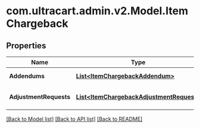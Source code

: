 # com.ultracart.admin.v2.Model.ItemChargeback
## Properties

Name | Type | Description | Notes
------------ | ------------- | ------------- | -------------
**Addendums** | [**List&lt;ItemChargebackAddendum&gt;**](ItemChargebackAddendum.md) | Addendums (deprecated) | [optional] 
**AdjustmentRequests** | [**List&lt;ItemChargebackAdjustmentRequest&gt;**](ItemChargebackAdjustmentRequest.md) | Adjustment requests (deprecated) | [optional] 


[[Back to Model list]](../README.md#documentation-for-models) [[Back to API list]](../README.md#documentation-for-api-endpoints) [[Back to README]](../README.md)

